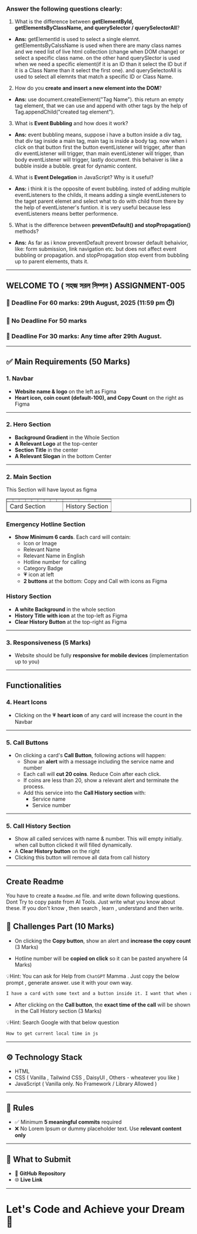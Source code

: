 ### Answer the following questions clearly:

1. What is the difference between **getElementById, getElementsByClassName, and querySelector / querySelectorAll**?

-   **Ans:** getElementId is used to select a single elemnt. getElementsByCalssName is used when there are many class names and we need list of live html collection (change when DOM change) or select a specific class name. on the other hand querySlector is used when we need a specific element(if it is an ID than it select the ID but if it is a Class Name than it select the first one). and querySelectorAll is used to select all elemnts that match a specific ID or Class Name.

2. How do you **create and insert a new element into the DOM**?

-   **Ans:** use document.createElement("Tag Name"). this return an empty tag element, that we can use and append with other tags by the help of Tag.appendChild("created tag element").

3. What is **Event Bubbling** and how does it work?

-   **Ans:** event bubbling means, suppose i have a button inside a div tag, that div tag inside a main tag, main tag is inside a body tag. now when i click on that button first the button eventListener will trigger, after than div eventListener will trigger, than main eventListener will trigger, than body eventListener will trigger, lastly document. this behaiver is like a bubble inside a bubble. great for dynamic content.

4. What is **Event Delegation** in JavaScript? Why is it useful?

-   **Ans:** i think it is the opposite of event bubbling. insted of adding multiple eventListeners to the childs, it means adding a single eventListeners to the taget parent elemet and select what to do with child from there by the help of eventListener's funtion. it is very useful because less eventListeners means better performence.

5. What is the difference between **preventDefault() and stopPropagation()** methods?

-   **Ans:** As far as i know preventDefault prevent browser default behaivior, like: form submission, link navigation etc. but does not affect event bubbling or propagation. and stopPropagation stop event from bubbling up to parent elements, thats it.

---

## WELCOME TO ( সহজ সরল সিম্পল ) ASSIGNMENT-005

### 📅 Deadline For 60 marks: 29th August, 2025 (11:59 pm ⏱️)

### 📅 No Deadline For 50 marks

### 📅 Deadline For 30 marks: Any time after 29th August.

---

## ✅ Main Requirements (50 Marks)

### 1. Navbar

-   **Website name & logo** on the left as Figma
-   **Heart icon, coin count (default-100), and Copy Count** on the right as Figma

---

### 2. Hero Section

-   **Background Gradient** in the Whole Section
-   **A Relevant Logo** at the top-center
-   **Section Title** in the center
-   **A Relevant Slogan** in the bottom Center

---

### 2. Main Section

This Section will have layout as figma

<table border=1 width="100%" cellpadding="50">
<tr>
    <td></td>
    <td></td>
    <td></td>
    <td></td>
    <td></td>
    <td></td>
    <td></td>
    <td></td>
    <td></td>
    <td></td>
    <td></td>
    <td></td>
 </tr>
 <tr>
    <td colspan=9 >Card Section</td>
    <td colspan=3>History Section</td>
 </tr>
</table>

### Emergency Hotline Section

-   **Show Minimum 6 cards**. Each card will contain:
    -   Icon or Image
    -   Relevant Name
    -   Relevant Name in English
    -   Hotline number for calling
    -   Category Badge
    -   💗 icon at left
    -   **2 buttons** at the bottom: Copy and Call with icons as Figma

### History Section

-   **A white Background** in the whole section
-   **History Title with icon** at the top-left as Figma
-   **Clear History Button** at the top-right as Figma

---

### 3. Responsiveness (5 Marks)

-   Website should be fully **responsive for mobile devices** (implementation up to you)

---

## Functionalities

### 4. Heart Icons

-   Clicking on the 💗 **heart icon** of any card will increase the count in the Navbar

---

### 5. Call Buttons

-   On clicking a card's **Call Button**, following actions will happen:
    -   Show an **alert** with a message including the service name and number
    -   Each call will **cut 20 coins**. Reduce Coin after each click.
    -   If coins are less than 20, show a relevant alert and terminate the process.
    -   Add this service into the **Call History section** with:
        -   Service name
        -   Service number

---

### 5. Call History Section

-   Show all called services with name & number. This will empty initially. when call button clicked it will filled dynamically.
-   A **Clear History button** on the right
-   Clicking this button will remove all data from call history

---

## Create Readme

You have to create a `Readme.md` file. and write down following questions. Dont Try to copy paste from AI Tools. Just write what you know about these. If you don't know , then search , learn , understand and then write.

## 🧪 Challenges Part (10 Marks)

-   On clicking the **Copy button**, show an alert and **increase the copy count** (3 Marks)

-   Hotline number will be **copied on click** so it can be pasted anywhere (4 Marks)

💡Hint: You can ask for Help from `ChatGPT` Mamma . Just copy the below prompt , generate answer. use it with your own way.

```bash
I have a card with some text and a button inside it. I want that when a user clicks the button, some specific text from the card is copied to the clipboard using JavaScript. Please provide the code and explain it step by step.
```

-   After clicking on the **Call button**, the **exact time of the call** will be shown in the Call History section (3 Marks)

💡Hint: Search Google with that below question

```bash
How to get current local time in js
```

---

## ⚙️ Technology Stack

-   HTML
-   CSS ( Vanilla , Tailwind CSS , DaisyUI , Others - wheatever you like )
-   JavaScript ( Vanilla only. No Framework / Library Allowed )

---

## 📌 Rules

-   ✅ Minimum **5 meaningful commits** required
-   ❌ No Lorem Ipsum or dummy placeholder text. Use **relevant content only**

---

## 🔗 What to Submit

-   📂 **GitHub Repository**
-   🌐 **Live Link**

---

# Let's Code and Achieve your Dream 🎯
